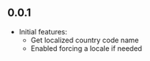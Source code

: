 ## 0.0.1

- Initial features:
    - Get localized country code name
    - Enabled forcing a locale if needed
